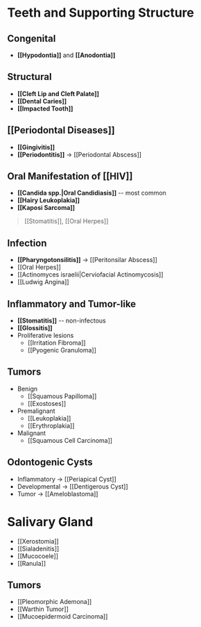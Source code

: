 # Teeth and Supporting Structure
## Congenital
- **[[Hypodontia]]** and **[[Anodontia]]**

## Structural
- **[[Cleft Lip and Cleft Palate]]**
- **[[Dental Caries]]**
- **[[Impacted Tooth]]**

## [[Periodontal Diseases]]
- **[[Gingivitis]]**
- **[[Periodontitis]]** -> [[Periodontal Abscess]]

## Oral Manifestation of [[HIV]]
- **[[Candida spp.|Oral Candidiasis]]** -- most common
- **[[Hairy Leukoplakia]]**
- **[[Kaposi Sarcoma]]**
> [[Stomatitis]], [[Oral Herpes]]

## Infection
- **[[Pharyngotonsilitis]]** -> [[Peritonsilar Abscess]]
- [[Oral Herpes]]
- [[Actinomyces israelii|Cerviofacial Actinomycosis]] 
- [[Ludwig Angina]]

## Inflammatory and Tumor-like
- **[[Stomatitis]]** -- non-infectous
- **[[Glossitis]]**
- Proliferative lesions
	- [[Irritation Fibroma]]
	- [[Pyogenic Granuloma]]

## Tumors
- Benign
	- [[Squamous Papilloma]]
	- [[Exostoses]]
- Premalignant
	- [[Leukoplakia]]
	- [[Erythroplakia]]
- Malignant
	- [[Squamous Cell Carcinoma]]

## Odontogenic Cysts
- Inflammatory -> [[Periapical Cyst]]
- Developmental -> [[Dentigerous Cyst]]
- Tumor -> [[Ameloblastoma]]


# Salivary Gland
- [[Xerostomia]]
- [[Sialadenitis]]
- [[Mucocoele]]
- [[Ranula]]

## Tumors
- [[Pleomorphic Ademona]]
- [[Warthin Tumor]]
- [[Mucoepidermoid Carcinoma]]